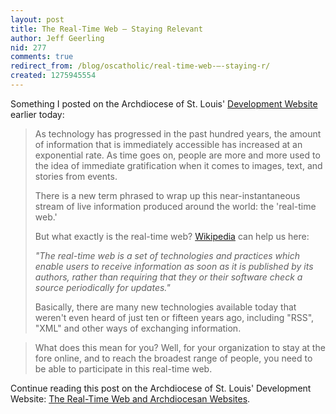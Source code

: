 ```yaml
---
layout: post
title: The Real-Time Web – Staying Relevant
author: Jeff Geerling
nid: 277
comments: true
redirect_from: /blog/oscatholic/real-time-web-–-staying-r/
created: 1275945554
---
```

<p>Something I posted on the Archdiocese of St. Louis&#39; <a href="http://archstldev.com/">Development Website</a> earlier today:</p>
<blockquote>
<p>As technology has progressed in the past hundred years, the amount of information that is immediately accessible has increased at an exponential rate. As time goes on, people are more and more used to the idea of immediate gratification when it comes to images, text, and stories from events.</p>
<p>There is a new term phrased to wrap up this near-instantaneous stream of live information produced around the world: the &#39;real-time web.&#39;</p>
<p>But what exactly is the real-time web? <a href="http://en.wikipedia.org/wiki/Real-time_web">Wikipedia</a> can help us here:</p>
<p><em>&quot;The real-time web is a set of technologies and practices which enable users to receive information as soon as it is published by its authors, rather than requiring that they or their software check a source periodically for updates.&quot;</em></p>
<p>Basically, there are many new technologies available today that weren&#39;t even heard of just ten or fifteen years ago, including &quot;RSS&quot;, &quot;XML&quot; and other ways of exchanging information.</p>
</blockquote>
<blockquote>
<p>What does this mean for you? Well, for your organization to stay at the fore online, and to reach the broadest range of people, you need to be able to participate in this real-time web.</p>
</blockquote>
<p>Continue reading this post on the Archdiocese of St. Louis&#39; Development Website: <a href="http://archstldev.com/story/2010/real-time-web-and-ar">The Real-Time Web and Archdiocesan Websites</a>.</p>
